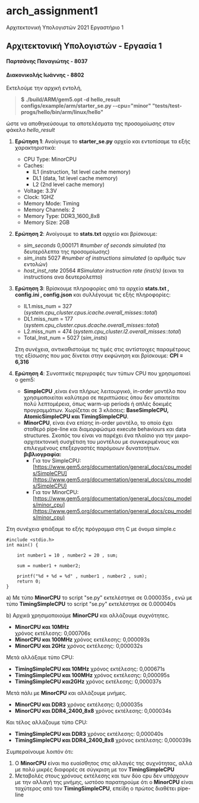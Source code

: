 # arch_assignment1
Αρχιτεκτονική Υπολογιστών 2021 Εργαστήριο 1

## Αρχιτεκτονική Υπολογιστών - Εργασία 1
#### Παρτσάνης Παναγιώτης - 8037
#### Διακονικολής Ιωάννης - 8802

Εκτελούμε την αρχική εντολή,
> **$ ./build/ARM/gem5.opt -d hello_result configs/example/arm/starter_se.py --cpu="minor" "tests/test-progs/hello/bin/arm/linux/hello"**

ώστε να αποθηκεύσουμε τα αποτελέσματα της προσομοίωσης στον φάκελο _hello_result_

1. **Ερώτηση 1**:
	Ανοίγουμε το **starter_se.py** αρχείο και εντοπίσαμε τα εξής χαρακτηριστικά:
	* CPU Type: MinorCPU
	* Caches:	
		* IL1 (instruction, 1st level cache memory)
		* DL1 (data, 1st level cache memory)
		* L2 (2nd level cache memory)
	*  Voltage: 3.3V
	* Clock: 1GHZ
	* Memory Mode: Timing
	* Memory Channels: 2
	* Memory Type: DDR3_1600_8x8
	* Memory Size: 2GB
2.  **Ερώτηση 2**:
	Ανοίγουμε το **stats.txt** αρχείο και βρίσκουμε:
	* _sim_seconds_ 0,000171 #_number of seconds simulated_ (τα δευτερόλεπτα της προσομοίωσης)
	* _sim_insts_ 5027 #_number of instructions simulated_ (ο αριθμός των εντολών)
	* _host_inst_rate_ 20564 #_Simulator instruction rate (inst/s)_ (ειναι τα instructions ανα δευτερολεπτο)
3. **Ερώτηση 3**:
	Βρίσκουμε πληροφορίες από τα αρχεία **stats.txt , config.ini , config.json** και συλλέγουμε τις εξής πληροφορίες:
	* IL1.miss_num = 327 (_system.cpu_cluster.cpus.icache.overall_misses::total_)
	* DL1.miss_num = 177 (_system.cpu_cluster.cpus.dcache.overall_misses::total_)
	* L2.miss_num = 474 (_system.cpu_cluster.l2.overall_misses::total_)
	* Total_Inst_num = 5027 (_sim_insts_)
	
	Στη συνέχεια, αντικαθιστούμε τις τιμές στις αντίστοιχες παραμέτρους της εξίσωσης που μας δίνεται στην εκφώνηση και βρίσκουμε: 
	**CPI = 6,316**
4. **Ερώτηση 4**:
	Συνοπτικές περιγραφές των τύπων CPU που χρησιμοποιεί ο gem5:
	* **SimpleCPU** ,είναι ένα πλήρως λειτουργικό, in-order μοντέλο που χρησιμοποιείται καλύτερα σε περιπτώσεις όπου δεν απαιτείται πολύ λεπτομέρεια, όπως warm-up periods ή απλές δοκιμές προγραμμάτων. Χωρίζεται σε 3 κλάσεις: **BaseSimpleCPU, AtomicSimpleCPU και TimingSimpleCPU**.
	* **MinorCPU**, είναι ένα επίσης in-order μοντέλο, το οποίο έχει σταθερό pipe-line και διαμορφώσιμα execute behaviours και data structures. Σκοπός του είναι να παρέχει ένα πλαίσιο για την μικρο-αρχιτεκτονική συσχέτιση του μοντέλου με συγκεκριμένους και επιλεγμένους επεξεργαστές παρόμοιων δυνατοτήτων.
**βιβλιογραφία:** 
		 * Για τον SimpleCPU: [https://www.gem5.org/documentation/general_docs/cpu_models/SimpleCPU](https://www.gem5.org/documentation/general_docs/cpu_models/SimpleCPU)
		 * Για τον MinorCPU: [https://www.gem5.org/documentation/general_docs/cpu_models/minor_cpu](https://www.gem5.org/documentation/general_docs/cpu_models/minor_cpu)

Στη συνέχεια φτιάξαμε το εξής πρόγραμμα στη C με όνομα simple.c

	#include <stdio.h>
	int main() {
		
		int number1 = 10 , number2 = 20 , sum;
		
		sum = number1 + number2;
		
		printf("%d + %d = %d" , number1 , number2 , sum);
		return 0;
	}
		



a) Με τύπο **MinorCPU** το script "se.py" εκτελέστηκε σε 0.000035s , ενώ με τύπο **TimingSimpleCPU** το script "se.py" εκτελέστηκε σε 0.000040s

b) Αρχικά χρησιμοποιούμε **MinorCPU** και αλλάζουμε συχνότητες.
* **MinorCPU και 10ΜHz**	
	 χρόνος εκτέλεσης: 0,000706s
* **MinorCPU και 100MHz**
	χρόνος εκτέλεσης: 0,000093s
*  **MinorCPU και 2GHz**
    χρόνος εκτέλεσης: 0,000032s

Μετά αλλάξαμε τύπο CPU:
*  **TimingSimpleCPU και 10MHz**
χρόνος εκτέλεσης: 0,000671s
*  **TimingSimpleCPU και 100MHz**
χρόνος εκτέλεσης: 0,000095s
*  **TimingSimpleCPU και2GHz**
χρόνος εκτέλεσης: 0,000037s
	 
Μετά πάλι με **MinorCPU** και αλλάζουμε μνήμες.
* **MinorCPU και DDR3**
χρόνος εκτέλεσης: 0,000035s
* **MinorCPU και DDR4_2400_8x8**
χρόνος εκτέλεσης: 0,000034s

Και τέλος αλλάζουμε τύπο CPU:
* **TimingSimpleCPU και DDR3**
χρόνος εκτέλεσης: 0,000040s
* **TimingSimpleCPU και DDR4_2400_8x8**
χρόνος εκτέλεσης: 0,000039s

Συμπεραίνουμε λοιπόν ότι:
1. Ο **MinorCPU** είναι πιο ευαίσθητος στις αλλαγές της συχνότητας, αλλά με πολύ μικρές διαφορές σε σύγκριση με τον **TimingSimpleCPU**
2. Μεταβολές στους χρόνους εκτέλεσης και των δύο cpu δεν υπάρχουν με την αλλαγή της μνήμης, ωστόσο παρατηρούμε ότι ο **MinorCPU** είναι ταχύτερος από τον **TimingSimpleCPU**, επείδη ο πρώτος διαθέτει pipe-line
